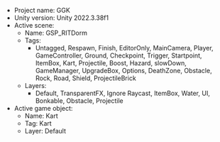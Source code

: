 <!-- UNITY CODE ASSIST INSTRUCTIONS START -->
- Project name: GGK
- Unity version: Unity 2022.3.38f1
- Active scene:
  - Name: GSP_RITDorm
  - Tags:
    - Untagged, Respawn, Finish, EditorOnly, MainCamera, Player, GameController, Ground, Checkpoint, Trigger, Startpoint, ItemBox, Kart, Projectile, Boost, Hazard, slowDown, GameManager, UpgradeBox, Options, DeathZone, Obstacle, Rock, Road, Shield, ProjectileBrick
  - Layers:
    - Default, TransparentFX, Ignore Raycast, ItemBox, Water, UI, Bonkable, Obstacle, Projectile
- Active game object:
  - Name: Kart
  - Tag: Kart
  - Layer: Default
<!-- UNITY CODE ASSIST INSTRUCTIONS END -->